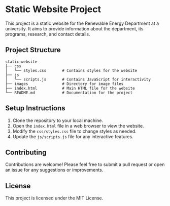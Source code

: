 # Static Website Project

This project is a static website for the Renewable Energy Department at a university. It aims to provide information about the department, its programs, research, and contact details.

## Project Structure

```
static-website
├── css
│   └── styles.css       # Contains styles for the website
├── js
│   └── scripts.js       # Contains JavaScript for interactivity
├── images               # Directory for image files
├── index.html           # Main HTML file for the website
└── README.md            # Documentation for the project
```

## Setup Instructions

1. Clone the repository to your local machine.
2. Open the `index.html` file in a web browser to view the website.
3. Modify the `css/styles.css` file to change styles as needed.
4. Update the `js/scripts.js` file for any interactive features.

## Contributing

Contributions are welcome! Please feel free to submit a pull request or open an issue for any suggestions or improvements.

## License

This project is licensed under the MIT License.